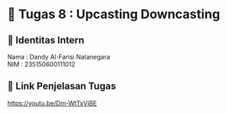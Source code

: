 # 📁 Tugas 8 : Upcasting Downcasting

## 👤 Identitas Intern
Nama : Dandy Al-Farisi Natanegara       
NIM  : 235150600111012

## 🔗 Link Penjelasan Tugas

https://youtu.be/Dm-WtTxViBE

